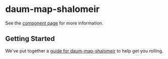 daum-map-shalomeir
================

See the [component page](http://shalomeir.github.io/daum-map-shalomeir) for more information.

## Getting Started

We've put together a [guide for daum-map-shalomeir](http://www.polymer-project.org/docs/start/reusableelements.html) to help get you rolling.
